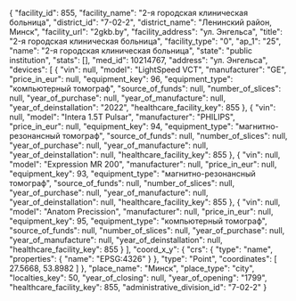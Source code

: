 {
    "facility_id": 855,
    "facility_name": "2-я городская клиническая больница",
    "district_id": "7-02-2",
    "district_name": "Ленинский район, Минск",
    "facility_url": "2gkb.by",
    "facility_address": "ул. Энгельса",
    "title": "2-я городская клиническая больница",
    "facility_type": "0",
    "ap_1": "25",
    "name": "2-я городская клиническая больница",
    "state": "public institution",
    "stats": [],
    "med_id": 10214767,
    "address": "ул. Энгельса",
    "devices": [
        {
            "vin": null,
            "model": "LightSpeed VCT",
            "manufacturer": "GE",
            "price_in_eur": null,
            "equipment_key": 96,
            "equipment_type": "компьютерный томограф",
            "source_of_funds": null,
            "number_of_slices": null,
            "year_of_purchase": null,
            "year_of_manufacture": null,
            "year_of_deinstallation": "2022",
            "healthcare_facility_key": 855
        },
        {
            "vin": null,
            "model": "Intera 1.5T Pulsar",
            "manufacturer": "PHILIPS",
            "price_in_eur": null,
            "equipment_key": 94,
            "equipment_type": "магнитно-резонансный томограф",
            "source_of_funds": null,
            "number_of_slices": null,
            "year_of_purchase": null,
            "year_of_manufacture": null,
            "year_of_deinstallation": null,
            "healthcare_facility_key": 855
        },
        {
            "vin": null,
            "model": "Expression MR 200",
            "manufacturer": null,
            "price_in_eur": null,
            "equipment_key": 93,
            "equipment_type": "магнитно-резонансный томограф",
            "source_of_funds": null,
            "number_of_slices": null,
            "year_of_purchase": null,
            "year_of_manufacture": null,
            "year_of_deinstallation": null,
            "healthcare_facility_key": 855
        },
        {
            "vin": null,
            "model": "Anatom Precission",
            "manufacturer": null,
            "price_in_eur": null,
            "equipment_key": 95,
            "equipment_type": "компьютерный томограф",
            "source_of_funds": null,
            "number_of_slices": null,
            "year_of_purchase": null,
            "year_of_manufacture": null,
            "year_of_deinstallation": null,
            "healthcare_facility_key": 855
        }
    ],
    "coord_x_y": {
        "crs": {
            "type": "name",
            "properties": {
                "name": "EPSG:4326"
            }
        },
        "type": "Point",
        "coordinates": [
            27.5668,
            53.8982
        ]
    },
    "place_name": "Минск",
    "place_type": "city",
    "localties_key": 50,
    "year_of_closing": null,
    "year_of_opening": "1799",
    "healthcare_facility_key": 855,
    "administrative_division_id": "7-02-2"
}